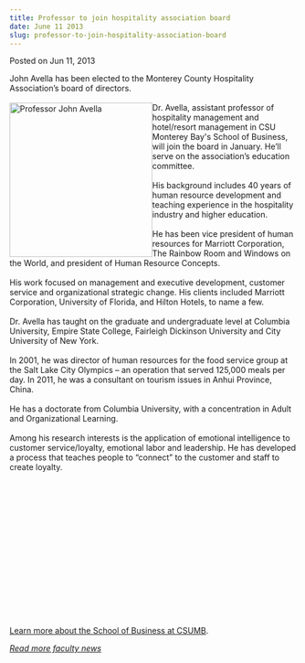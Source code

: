 ```yaml
---
title: Professor to join hospitality association board
date: June 11 2013
slug: professor-to-join-hospitality-association-board
---
```





<span class="date">Posted on Jun 11, 2013    </span>
<p>John Avella has been elected to the Monterey County Hospitality
Association&#x2019;s board of directors.<br>
<br>
<img alt="Professor John Avella" src="http://news.csumb.edu/sites/default/files/65/attachments/news/images/avella.john_.web_.jpg" style="float:left; width:250px; height:270px">Dr. Avella,
assistant professor of hospitality management and hotel/resort
management in CSU Monterey Bay&apos;s School of Business, will join the
board in January. He&#x2019;ll serve on the association&#x2019;s education
committee.<br>
<br>
His background includes 40 years of human resource development and
teaching experience in the hospitality industry and higher
education.<br>
<br>
He has been vice president of human resources for Marriott
Corporation, The Rainbow Room and Windows on the World, and
president of Human Resource Concepts.<br>
<br>
His work focused on management and executive development, customer
service and organizational strategic change. His clients included
Marriott Corporation, University of Florida, and Hilton Hotels, to
name a few.<br>
<br>
Dr. Avella has taught on the graduate and undergraduate level at
Columbia University, Empire State College, Fairleigh Dickinson
University and City University of New York.<br>
<br>
In 2001, he was director of human resources for the food service
group at the Salt Lake City Olympics &#x2013; an operation that served
125,000 meals per day. In 2011, he was a consultant on tourism
issues in Anhui Province, China.<br>
<br>
He has a doctorate from Columbia University, with a concentration
in Adult and Organizational Learning.<br>
<br>
Among his research interests is the application of emotional
intelligence to customer service/loyalty, emotional labor and
leadership. He has developed a process that teaches people to
&#x201C;connect&#x201D; to the customer and staff to create loyalty.</br></br></br></br></br></br></br></br></br></br></br></br></br></br></img></br></br></p>
<p><a href="http://csumb.edu/business" rel="nofollow">Learn more
about the School of Business at CSUMB</a>.</p>
<p><a href="../../nov/25/faculty-highlights.html" rel="nofollow"><em>Read more faculty news</em></a><br>
&#xA0;</br></p>





